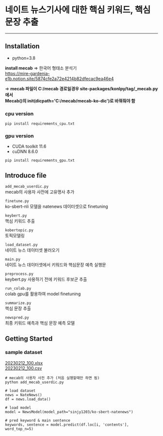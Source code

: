 # 네이트 뉴스기사에 대한 핵심 키워드, 핵심 문장 추출
---

## Installation
- python=3.8

**install mecab** => 한국어 형태소 분석기  
https://mire-gardenia-e1b.notion.site/5874cfe2a72e4214b82dfecac9ea46e4  

=> **mecab 파일이 C:/mecab 경로일경우 site-packages/konlpy/tag/_mecab.py 에서   
Mecab()의 __init__(dicpath='C:/mecab/mecab-ko-dic')로 바꿔줘야 함**


### cpu version  
```
pip install requirements_cpu.txt
```

### gpu version  
- CUDA toolkit 11.6
- cuDNN 8.6.0
```
pip install requirements_gpu.txt
```


## Introduce file
`add_mecab_userdic.py`  
mecab의 사용자 사전에 고유명사 추가  

`finetune.py`  
ko-sbert-nli 모델을 natenews 데이터셋으로 finetuning  

`keybert.py`  
핵심 키워드 추출

`kobertopic.py`  
토픽모델링

`load_dataset.py`  
네이트 뉴스 데이터셋 불러오기  

`main.py`  
네이트 뉴스 데이터셋에서 키워드와 핵심문장 예측 실행문

`preprocess.py`  
keybert.py 사용하기 전에 키워드 후보군 추출  

`run_colab.py`  
colab gpu를 활용하여 model finetuning  

`summarize.py`  
핵심 문장 추출

`newspred.py`  
최종 키워드 예측과 핵심 문장 예측 모델

## Getting Started
### sample dataset 
[20230212_100.xlsx](https://docs.google.com/spreadsheets/d/1SbKPI4Y0O6xgrYXHFIu8u-l9ucr5O45Q/edit?usp=share_link&ouid=104879418112776533120&rtpof=true&sd=true)  
[20230212_100.csv](https://drive.google.com/file/d/1De0uG-F9L916WAXN9yRfknhvwTjbeGUf/view?usp=share_link)

```
# mecab의 사용자 사전 추가 (처음 실행할때만 하면 됨)
python add_mecab_userdic.py 
```
```
# load dataset
news = NateNews()
df = news.load_data()

# load model
model = NewsModel(model_path="sinjy1203/ko-sbert-natenews")

# pred keyword & main sentence 
keywords, sentence = model.predict(df.loc[i, 'contents'], word_top_n=5)
```

